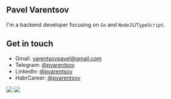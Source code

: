 ## Pavel Varentsov

I'm a backend developer focusing on `Go` and `NodeJS`/`TypeScript`.

## Get in touch
- Gmail: varentsovpavel@gmail.com
- Telegram: [@pvarentsov](https://t.me/pvarentsov) 
- LinkedIn: [@pvarentsov](https://www.linkedin.com/in/pvarentsov)
- HabrCareer: [@pvarentsov](https://career.habr.com/pvarentsov)

![](https://img.shields.io/github/stars/pvarentsov?style=flat)
![](https://visitor-badge.glitch.me/badge?page_id=pvarentsov)
